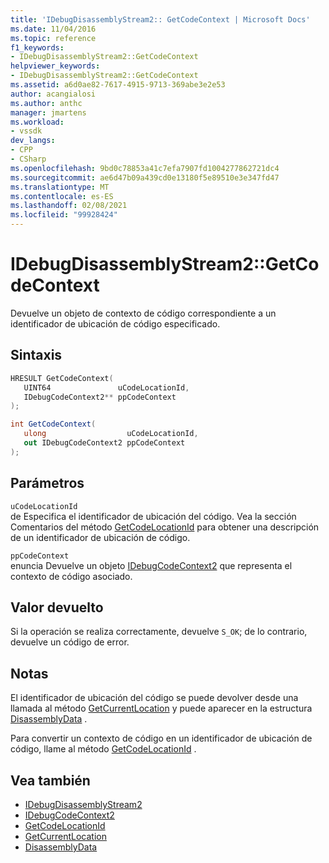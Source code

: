 ```yaml
---
title: 'IDebugDisassemblyStream2:: GetCodeContext | Microsoft Docs'
ms.date: 11/04/2016
ms.topic: reference
f1_keywords:
- IDebugDisassemblyStream2::GetCodeContext
helpviewer_keywords:
- IDebugDisassemblyStream2::GetCodeContext
ms.assetid: a6d0ae82-7617-4915-9713-369abe3e2e53
author: acangialosi
ms.author: anthc
manager: jmartens
ms.workload:
- vssdk
dev_langs:
- CPP
- CSharp
ms.openlocfilehash: 9bd0c78853a41c7efa7907fd1004277862721dc4
ms.sourcegitcommit: ae6d47b09a439cd0e13180f5e89510e3e347fd47
ms.translationtype: MT
ms.contentlocale: es-ES
ms.lasthandoff: 02/08/2021
ms.locfileid: "99928424"
---
```

# <a name="idebugdisassemblystream2getcodecontext"></a>IDebugDisassemblyStream2::GetCodeContext
Devuelve un objeto de contexto de código correspondiente a un identificador de ubicación de código especificado.

## <a name="syntax"></a>Sintaxis

```cpp
HRESULT GetCodeContext( 
   UINT64               uCodeLocationId,
   IDebugCodeContext2** ppCodeContext
);
```

```csharp
int GetCodeContext( 
   ulong                  uCodeLocationId,
   out IDebugCodeContext2 ppCodeContext
);
```

## <a name="parameters"></a>Parámetros
`uCodeLocationId`\
de Especifica el identificador de ubicación del código. Vea la sección Comentarios del método [GetCodeLocationId](../../../extensibility/debugger/reference/idebugdisassemblystream2-getcodelocationid.md) para obtener una descripción de un identificador de ubicación de código.

`ppCodeContext`\
enuncia Devuelve un objeto [IDebugCodeContext2](../../../extensibility/debugger/reference/idebugcodecontext2.md) que representa el contexto de código asociado.

## <a name="return-value"></a>Valor devuelto
 Si la operación se realiza correctamente, devuelve `S_OK`; de lo contrario, devuelve un código de error.

## <a name="remarks"></a>Notas
 El identificador de ubicación del código se puede devolver desde una llamada al método [GetCurrentLocation](../../../extensibility/debugger/reference/idebugdisassemblystream2-getcurrentlocation.md) y puede aparecer en la estructura [DisassemblyData](../../../extensibility/debugger/reference/disassemblydata.md) .

 Para convertir un contexto de código en un identificador de ubicación de código, llame al método [GetCodeLocationId](../../../extensibility/debugger/reference/idebugdisassemblystream2-getcodelocationid.md) .

## <a name="see-also"></a>Vea también
- [IDebugDisassemblyStream2](../../../extensibility/debugger/reference/idebugdisassemblystream2.md)
- [IDebugCodeContext2](../../../extensibility/debugger/reference/idebugcodecontext2.md)
- [GetCodeLocationId](../../../extensibility/debugger/reference/idebugdisassemblystream2-getcodelocationid.md)
- [GetCurrentLocation](../../../extensibility/debugger/reference/idebugdisassemblystream2-getcurrentlocation.md)
- [DisassemblyData](../../../extensibility/debugger/reference/disassemblydata.md)
